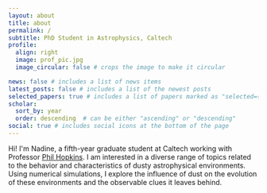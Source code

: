 ```yaml
---
layout: about
title: about
permalink: /
subtitle: PhD Student in Astrophysics, Caltech
profile:
  align: right
  image: prof_pic.jpg
  image_circular: false # crops the image to make it circular

news: false # includes a list of news items
latest_posts: false # includes a list of the newest posts
selected_papers: true # includes a list of papers marked as "selected={true}"
scholar:
  sort_by: year
  order: descending  # can be either "ascending" or "descending"
social: true # includes social icons at the bottom of the page
---
```


Hi! I'm Nadine, a fifth-year graduate student at Caltech working with Professor <a href="http://www.tapir.caltech.edu/~phopkins/Site/"> Phil Hopkins</a>. I am interested in a diverse range of topics related to the behavior and characteristics of dusty astrophysical environments. Using numerical simulations, I explore the influence of dust on the evolution of these environments and the observable clues it leaves behind.

